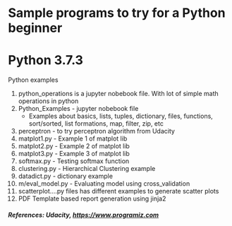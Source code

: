 # Sample programs to try for a Python beginner
# Python 3.7.3

Python examples
1. python_operations is a jupyter nobebook file. With lot of simple math operations in python
2. Python_Examples - jupyter nobebook file 
	- Examples about basics, lists, tuples, dictionary, files, functions, sort/sorted, list formations, map, filter, zip, etc
3. perceptron - to try perceptron algorithm from Udacity
4. matplot1.py - Example 1 of matplot lib
5. matplot2.py - Example 2 of matplot lib
6. matplot3.py - Example 3 of matplot lib
7. softmax.py - Testing softmax function 
8. clustering.py - Hierarchical Clustering example
9. datadict.py - dictionary example
10. m/eval_model.py - Evaluating model using cross_validation
11. scatterplot....py files has different examples to generate scatter plots
12. PDF Template based report generation using jinja2

##### References: Udacity, https://www.programiz.com